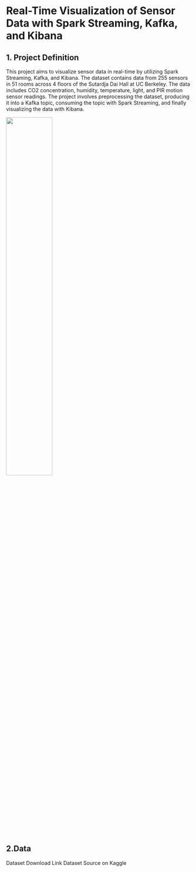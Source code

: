 # Real-Time Visualization of Sensor Data with Spark Streaming, Kafka, and Kibana

## 1. Project Definition

This project aims to visualize sensor data in real-time by utilizing Spark Streaming, Kafka, and Kibana. The dataset contains data from 255 sensors in 51 rooms across 4 floors of the Sutardja Dai Hall at UC Berkeley. The data includes CO2 concentration, humidity, temperature, light, and PIR motion sensor readings. The project involves preprocessing the dataset, producing it into a Kafka topic, consuming the topic with Spark Streaming, and finally visualizing the data with Kibana.

<img src="https://github.com/semihdesticioglu/Streaming_Sensor_Data_Realtime_Dashboard/blob/f1990afe1731b2495b0891c28c38f2b0705f9895/images/streaming_sensor_data.jpg" width=50% height=50%>

## 2.Data 

Dataset Download Link 
Dataset Source on Kaggle
